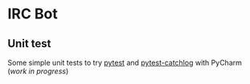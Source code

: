 # IRC Bot

## Unit test

Some simple unit tests to try [pytest](https://docs.pytest.org/en/latest/) and [pytest-catchlog](https://pypi.python.org/pypi/pytest-catchlog) with PyCharm  
(_work in progress_)  